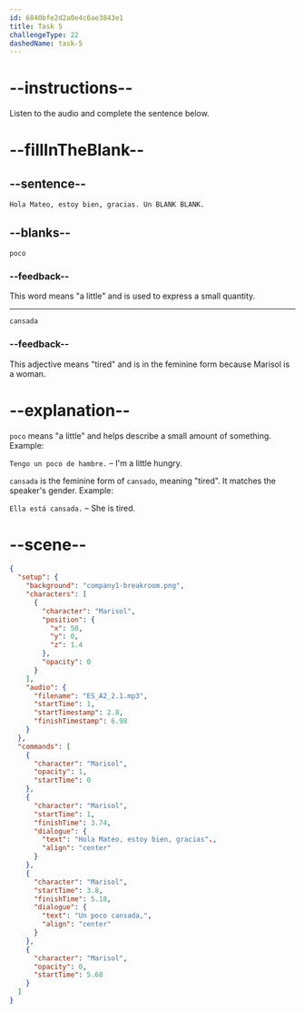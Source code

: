 ```yaml
---
id: 6840bfe2d2a0e4c6ae3843e1
title: Task 5
challengeType: 22
dashedName: task-5
---
```


<!-- (Audio) Marisol: Hola Mateo, estoy bien, gracias. Un poco cansada. -->

# --instructions--

Listen to the audio and complete the sentence below.

# --fillInTheBlank--

## --sentence--

`Hola Mateo, estoy bien, gracias. Un BLANK BLANK.`

## --blanks--

`poco`

### --feedback--

This word means "a little" and is used to express a small quantity.

---

`cansada`

### --feedback--

This adjective means "tired" and is in the feminine form because Marisol is a woman.

# --explanation--

`poco` means "a little" and helps describe a small amount of something. Example:

`Tengo un poco de hambre.` – I'm a little hungry.

`cansada` is the feminine form of `cansado`, meaning "tired". It matches the speaker's gender. Example:

`Ella está cansada.` – She is tired.

# --scene--

```json
{
  "setup": {
    "background": "company1-breakroom.png",
    "characters": [
      {
        "character": "Marisol",
        "position": {
          "x": 50,
          "y": 0,
          "z": 1.4
        },
        "opacity": 0
      }
    ],
    "audio": {
      "filename": "ES_A2_2.1.mp3",
      "startTime": 1,
      "startTimestamp": 2.8,
      "finishTimestamp": 6.98
    }
  },
  "commands": [
    {
      "character": "Marisol",
      "opacity": 1,
      "startTime": 0
    },
    {
      "character": "Marisol",
      "startTime": 1,
      "finishTime": 3.74,
      "dialogue": {
        "text": "Hola Mateo, estoy bien, gracias".,
        "align": "center"
      }
    },
    {
      "character": "Marisol",
      "startTime": 3.8,
      "finishTime": 5.18,
      "dialogue": {
        "text": "Un poco cansada,",
        "align": "center"
      }
    },
    {
      "character": "Marisol",
      "opacity": 0,
      "startTime": 5.68
    }
  ]
}
```

